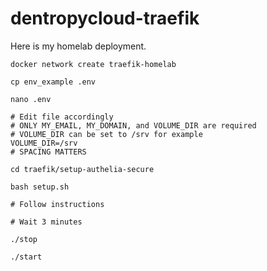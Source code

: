 # dentropycloud-traefik

Here is my homelab deployment. 

```
docker network create traefik-homelab

cp env_example .env

nano .env

# Edit file accordingly
# ONLY MY_EMAIL, MY_DOMAIN, and VOLUME_DIR are required
# VOLUME_DIR can be set to /srv for example
VOLUME_DIR=/srv
# SPACING MATTERS

cd traefik/setup-authelia-secure

bash setup.sh

# Follow instructions

# Wait 3 minutes

./stop

./start
```
